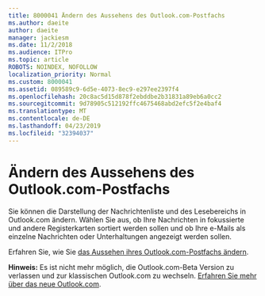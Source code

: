 ```yaml
---
title: 8000041 Ändern des Aussehens des Outlook.com-Postfachs
ms.author: daeite
author: daeite
manager: jackiesm
ms.date: 11/2/2018
ms.audience: ITPro
ms.topic: article
ROBOTS: NOINDEX, NOFOLLOW
localization_priority: Normal
ms.custom: 8000041
ms.assetid: 089589c9-6d5e-4073-8ec9-e297ee2397f4
ms.openlocfilehash: 20c8ac5d15d878f2ebddbe2b31831a89eb6a0cc2
ms.sourcegitcommit: 9d78905c512192ffc4675468abd2efc5f2e4baf4
ms.translationtype: MT
ms.contentlocale: de-DE
ms.lasthandoff: 04/23/2019
ms.locfileid: "32394037"
---
```

# <a name="change-the-look-of-your-outlookcom-mailbox"></a>Ändern des Aussehens des Outlook.com-Postfachs

Sie können die Darstellung der Nachrichtenliste und des Lesebereichs in Outlook.com ändern. Wählen Sie aus, ob Ihre Nachrichten in fokussierte und andere Registerkarten sortiert werden sollen und ob Ihre e-Mails als einzelne Nachrichten oder Unterhaltungen angezeigt werden sollen.
  
Erfahren Sie, wie Sie [das Aussehen ihres Outlook.com-Postfachs ändern](https://go.microsoft.com/fwlink/p/?linkid=2001401&amp;clcid=0x409).
  
 **Hinweis:** Es ist nicht mehr möglich, die Outlook.com-Beta Version zu verlassen und zur klassischen Outlook.com zu wechseln. [Erfahren Sie mehr über das neue Outlook.com](https://go.microsoft.com/fwlink/p/?linkid=874356).
  

